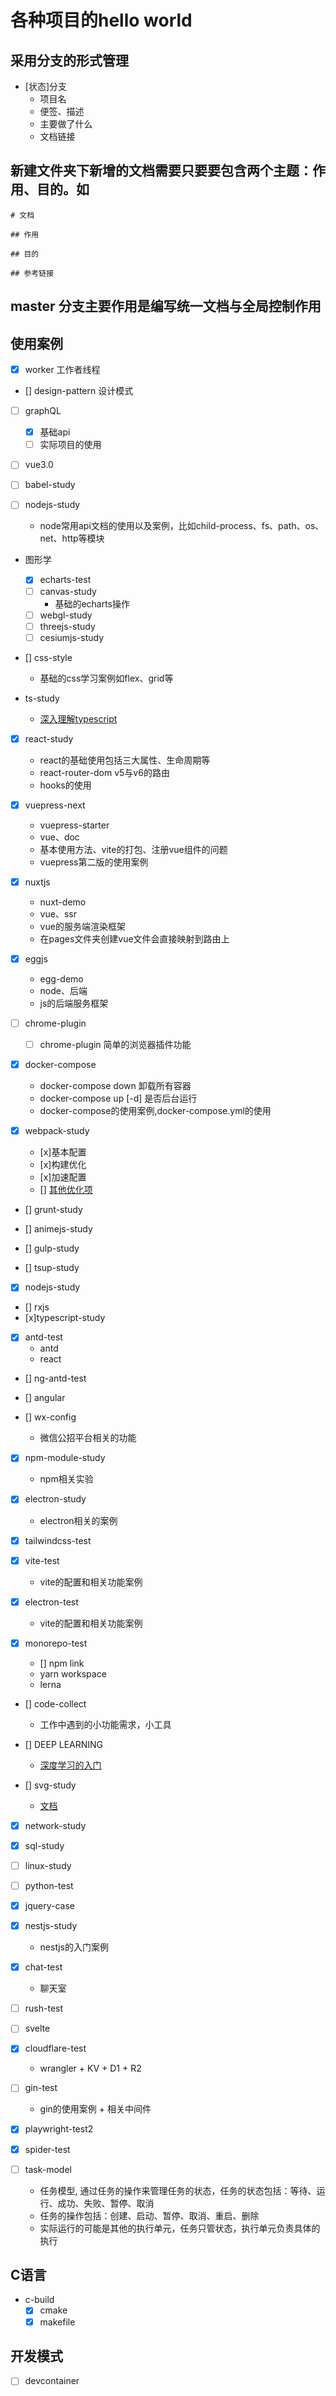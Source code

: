 # 各种项目的hello world

## 采用分支的形式管理

- [状态]分支
  - 项目名
  - 便签、描述
  - 主要做了什么
  - 文档链接

## 新建文件夹下新增的文档需要只要要包含两个主题：作用、目的。如

```
# 文档

## 作用

## 目的

## 参考链接
```

## master 分支主要作用是编写统一文档与全局控制作用

## 使用案例

- [x] worker
  工作者线程

- [] design-pattern
  设计模式

- [ ] graphQL
  - [x] 基础api
  - [ ] 实际项目的使用

- [ ] vue3.0

- [ ] babel-study

- [ ] nodejs-study
  - node常用api文档的使用以及案例，比如child-process、fs、path、os、net、http等模块
- 图形学
  - [x] echarts-test
  - [ ] canvas-study
    - 基础的echarts操作
  - [ ] webgl-study
  - [ ] threejs-study
  - [ ] cesiumjs-study
  
- [] css-style
  - 基础的css学习案例如flex、grid等

- ts-study
  - [深入理解typescript](https://jkchao.github.io/typescript-book-chinese/)

- [x] react-study
  - react的基础使用包括三大属性、生命周期等
  - react-router-dom v5与v6的路由
  - hooks的使用

- [x] vuepress-next
  - vuepress-starter
  - vue、doc
  - 基本使用方法、vite的打包、注册vue组件的问题
  - vuepress第二版的使用案例

- [x] nuxtjs
  - nuxt-demo
  - vue、ssr
  - vue的服务端渲染框架
  - 在pages文件夹创建vue文件会直接映射到路由上

- [x] eggjs
  - egg-demo
  - node、后端
  - js的后端服务框架

- [ ] chrome-plugin
  - [ ] chrome-plugin 简单的浏览器插件功能

- [x] docker-compose
  <!-- - docker-compose build ： 暂时理解为 会触发compose 中的build命令 ， 构建镜像-->
  - docker-compose down 卸载所有容器
  - docker-compose up [-d] 是否后台运行
  - docker-compose的使用案例,docker-compose.yml的使用

- [x] webpack-study
  - [x]基本配置
  - [x]构建优化
  - [x]加速配置
  - [] [其他优化项](https://mubu.com/app/edit/recent/2GNsXmnlXXk)

- [] grunt-study

- [] animejs-study

- [] gulp-study

- [] tsup-study

- [x] nodejs-study

- [] rxjs
- [x]typescript-study

- [x] antd-test
  - antd
  - react

- [] ng-antd-test
- [] angular

- [] wx-config
  - 微信公招平台相关的功能

- [x] npm-module-study
  - npm相关实验

- [x] electron-study
  - electron相关的案例

- [x] tailwindcss-test

- [x] vite-test
  - vite的配置和相关功能案例

- [x] electron-test
  - vite的配置和相关功能案例

- [x] monorepo-test
  - [] npm link
  - yarn workspace
  - lerna

- [] code-collect
  - 工作中遇到的小功能需求，小工具

- [] DEEP LEARNING
  - [深度学习的入门](https://zh.d2l.ai/chapter_preliminaries/probability.html)

- [] svg-study
  - [文档](https://svg-tutorial.com/)

- [x] network-study

- [x] sql-study

- [ ] linux-study

- [ ] python-test

- [x] jquery-case

- [x] nestjs-study
  - nestjs的入门案例

- [x] chat-test
  - 聊天室

- [ ] rush-test

- [ ] svelte

- [x] cloudflare-test
  - wrangler + KV + D1 + R2

- [ ] gin-test
  - gin的使用案例 + 相关中间件

- [x] playwright-test2

- [x] spider-test

- [ ] task-model
  - 任务模型, 通过任务的操作来管理任务的状态，任务的状态包括：等待、运行、成功、失败、暂停、取消
  - 任务的操作包括：创建、启动、暂停、取消、重启、删除
  - 实际运行的可能是其他的执行单元，任务只管状态，执行单元负责具体的执行

## C语言

- c-build
  - [x] cmake
  - [x] makefile

## 开发模式

- [ ] devcontainer
